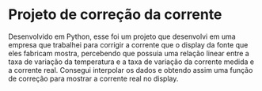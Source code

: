 # Projeto de correção da corrente

Desenvolvido em Python, esse foi um projeto que desenvolvi em uma empresa que trabalhei para corrigir a corrente que o display da fonte que eles fabricam mostra, percebendo que possuia uma relação linear entre a taxa de variação da temperatura e a taxa de variação da corrente medida e a corrente real. Consegui interpolar os dados e obtendo assim uma função de correção para mostrar a corrente real no display.
